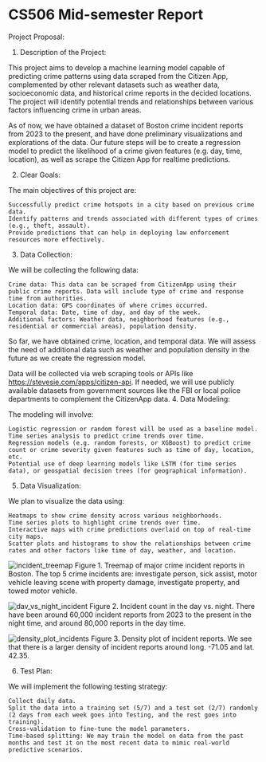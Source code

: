 # CS506 Mid-semester Report #

Project Proposal:

1. Description of the Project:

This project aims to develop a machine learning model capable of predicting crime patterns using data scraped from the Citizen App, complemented by other relevant datasets such as weather data, socioeconomic data, and historical crime reports in the decided locations. The project will identify potential trends and relationships between various factors influencing crime in urban areas. 

As of now, we have obtained a dataset of Boston crime incident reports from 2023 to the present, and have done preliminary visualizations and explorations of the data. Our future steps will be to create a regression model to predict the likelihood of a crime given features (e.g. day, time, location), as well as scrape the Citizen App for realtime predictions.

2. Clear Goals:

The main objectives of this project are:

    Successfully predict crime hotspots in a city based on previous crime data.
    Identify patterns and trends associated with different types of crimes (e.g., theft, assault).
    Provide predictions that can help in deploying law enforcement resources more effectively.

3. Data Collection:

We will be collecting the following data:

    Crime data: This data can be scraped from CitizenApp using their public crime reports. Data will include type of crime and response time from authorities.
    Location data: GPS coordinates of where crimes occurred.
    Temporal data: Date, time of day, and day of the week.
    Additional factors: Weather data, neighborhood features (e.g., residential or commercial areas), population density.

So far, we have obtained crime, location, and temporal data. We will assess the need of additional data such as weather and population density in the future as we create the regression model.

Data will be collected via web scraping tools or APIs like https://stevesie.com/apps/citizen-api. If needed, we will use publicly available datasets from government sources like the FBI or local police departments to complement the CitizenApp data.
4. Data Modeling:

The modeling will involve:

    Logistic regression or random forest will be used as a baseline model.
    Time series analysis to predict crime trends over time.
    Regression models (e.g. random forests, or XGBoost) to predict crime count or crime severity given features such as time of day, location, etc.
    Potential use of deep learning models like LSTM (for time series data), or geospatial decision trees (for geographical information).

5. Data Visualization:

We plan to visualize the data using:

    Heatmaps to show crime density across various neighborhoods.
    Time series plots to highlight crime trends over time.
    Interactive maps with crime predictions overlaid on top of real-time city maps.
    Scatter plots and histograms to show the relationships between crime rates and other factors like time of day, weather, and location.

![incident_treemap](https://github.com/user-attachments/assets/dae1b0f8-00f9-4ee6-b663-f10880ecddb2)
Figure 1. Treemap of major crime incident reports in Boston. The top 5 crime incidents are: investigate person, sick assist, motor vehicle leaving scene with property damage, investigate property, and towed motor vehicle. 

![dav_vs_night_incident](https://github.com/user-attachments/assets/19a59f80-ea29-495e-9d52-076687bff4be)
Figure 2. Incident count in the day vs. night. There have been around 60,000 incident reports from 2023 to the present in the night time, and around 80,000 reports in the day time. 

![density_plot_incidents](https://github.com/user-attachments/assets/5db904a0-b472-4f08-a567-abfdcc560135)
Figure 3. Density plot of incident reports. We see that there is a larger density of incident reports around long. -71.05 and lat. 42.35. 

6. Test Plan:

We will implement the following testing strategy:

    Collect daily data.
    Split the data into a training set (5/7) and a test set (2/7) randomly (2 days from each week goes into Testing, and the rest goes into training).
    Cross-validation to fine-tune the model parameters.
    Time-based splitting: We may train the model on data from the past months and test it on the most recent data to mimic real-world predictive scenarios.

